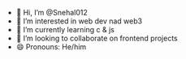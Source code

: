 - 👋 Hi, I’m @Snehal012
- 👀 I’m interested in web dev nad web3
- 🌱 I’m currently learning c & js
- 💞️ I’m looking to collaborate on frontend projects
- 😄 Pronouns: He/him
  

<!---
Snehal012/Snehal012 is a ✨ special ✨ repository because its `README.md` (this file) appears on your GitHub profile.
You can click the Preview link to take a look at your changes.
--->
